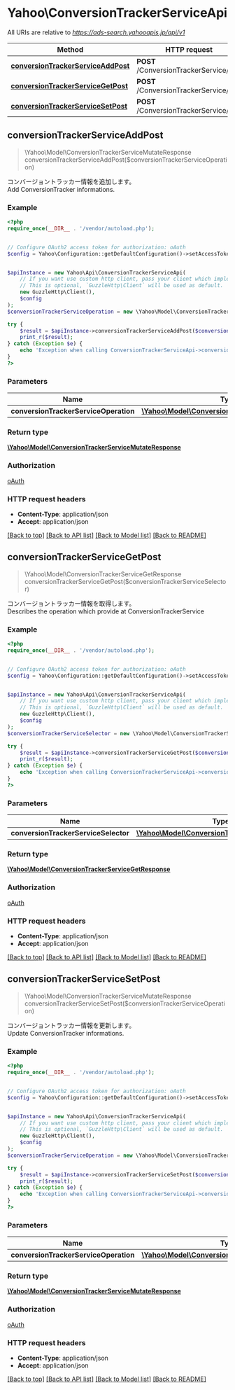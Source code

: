 # Yahoo\ConversionTrackerServiceApi

All URIs are relative to *https://ads-search.yahooapis.jp/api/v1*

Method | HTTP request | Description
------------- | ------------- | -------------
[**conversionTrackerServiceAddPost**](ConversionTrackerServiceApi.md#conversionTrackerServiceAddPost) | **POST** /ConversionTrackerService/add | 
[**conversionTrackerServiceGetPost**](ConversionTrackerServiceApi.md#conversionTrackerServiceGetPost) | **POST** /ConversionTrackerService/get | 
[**conversionTrackerServiceSetPost**](ConversionTrackerServiceApi.md#conversionTrackerServiceSetPost) | **POST** /ConversionTrackerService/set | 



## conversionTrackerServiceAddPost

> \Yahoo\Model\ConversionTrackerServiceMutateResponse conversionTrackerServiceAddPost($conversionTrackerServiceOperation)



<div lang=\"ja\">コンバージョントラッカー情報を追加します。</div><div lang=\"en\">Add ConversionTracker informations.</div>

### Example

```php
<?php
require_once(__DIR__ . '/vendor/autoload.php');


// Configure OAuth2 access token for authorization: oAuth
$config = Yahoo\Configuration::getDefaultConfiguration()->setAccessToken('YOUR_ACCESS_TOKEN');


$apiInstance = new Yahoo\Api\ConversionTrackerServiceApi(
    // If you want use custom http client, pass your client which implements `GuzzleHttp\ClientInterface`.
    // This is optional, `GuzzleHttp\Client` will be used as default.
    new GuzzleHttp\Client(),
    $config
);
$conversionTrackerServiceOperation = new \Yahoo\Model\ConversionTrackerServiceOperation(); // \Yahoo\Model\ConversionTrackerServiceOperation | 

try {
    $result = $apiInstance->conversionTrackerServiceAddPost($conversionTrackerServiceOperation);
    print_r($result);
} catch (Exception $e) {
    echo 'Exception when calling ConversionTrackerServiceApi->conversionTrackerServiceAddPost: ', $e->getMessage(), PHP_EOL;
}
?>
```

### Parameters


Name | Type | Description  | Notes
------------- | ------------- | ------------- | -------------
 **conversionTrackerServiceOperation** | [**\Yahoo\Model\ConversionTrackerServiceOperation**](../Model/ConversionTrackerServiceOperation.md)|  | [optional]

### Return type

[**\Yahoo\Model\ConversionTrackerServiceMutateResponse**](../Model/ConversionTrackerServiceMutateResponse.md)

### Authorization

[oAuth](../../README.md#oAuth)

### HTTP request headers

- **Content-Type**: application/json
- **Accept**: application/json

[[Back to top]](#) [[Back to API list]](../../README.md#documentation-for-api-endpoints)
[[Back to Model list]](../../README.md#documentation-for-models)
[[Back to README]](../../README.md)


## conversionTrackerServiceGetPost

> \Yahoo\Model\ConversionTrackerServiceGetResponse conversionTrackerServiceGetPost($conversionTrackerServiceSelector)



<div lang=\"ja\">コンバージョントラッカー情報を取得します。</div><div lang=\"en\">Describes the operation which provide at ConversionTrackerService</div>

### Example

```php
<?php
require_once(__DIR__ . '/vendor/autoload.php');


// Configure OAuth2 access token for authorization: oAuth
$config = Yahoo\Configuration::getDefaultConfiguration()->setAccessToken('YOUR_ACCESS_TOKEN');


$apiInstance = new Yahoo\Api\ConversionTrackerServiceApi(
    // If you want use custom http client, pass your client which implements `GuzzleHttp\ClientInterface`.
    // This is optional, `GuzzleHttp\Client` will be used as default.
    new GuzzleHttp\Client(),
    $config
);
$conversionTrackerServiceSelector = new \Yahoo\Model\ConversionTrackerServiceSelector(); // \Yahoo\Model\ConversionTrackerServiceSelector | 

try {
    $result = $apiInstance->conversionTrackerServiceGetPost($conversionTrackerServiceSelector);
    print_r($result);
} catch (Exception $e) {
    echo 'Exception when calling ConversionTrackerServiceApi->conversionTrackerServiceGetPost: ', $e->getMessage(), PHP_EOL;
}
?>
```

### Parameters


Name | Type | Description  | Notes
------------- | ------------- | ------------- | -------------
 **conversionTrackerServiceSelector** | [**\Yahoo\Model\ConversionTrackerServiceSelector**](../Model/ConversionTrackerServiceSelector.md)|  | [optional]

### Return type

[**\Yahoo\Model\ConversionTrackerServiceGetResponse**](../Model/ConversionTrackerServiceGetResponse.md)

### Authorization

[oAuth](../../README.md#oAuth)

### HTTP request headers

- **Content-Type**: application/json
- **Accept**: application/json

[[Back to top]](#) [[Back to API list]](../../README.md#documentation-for-api-endpoints)
[[Back to Model list]](../../README.md#documentation-for-models)
[[Back to README]](../../README.md)


## conversionTrackerServiceSetPost

> \Yahoo\Model\ConversionTrackerServiceMutateResponse conversionTrackerServiceSetPost($conversionTrackerServiceOperation)



<div lang=\"ja\">コンバージョントラッカー情報を更新します。</div><div lang=\"en\">Update ConversionTracker informations.</div>

### Example

```php
<?php
require_once(__DIR__ . '/vendor/autoload.php');


// Configure OAuth2 access token for authorization: oAuth
$config = Yahoo\Configuration::getDefaultConfiguration()->setAccessToken('YOUR_ACCESS_TOKEN');


$apiInstance = new Yahoo\Api\ConversionTrackerServiceApi(
    // If you want use custom http client, pass your client which implements `GuzzleHttp\ClientInterface`.
    // This is optional, `GuzzleHttp\Client` will be used as default.
    new GuzzleHttp\Client(),
    $config
);
$conversionTrackerServiceOperation = new \Yahoo\Model\ConversionTrackerServiceOperation(); // \Yahoo\Model\ConversionTrackerServiceOperation | 

try {
    $result = $apiInstance->conversionTrackerServiceSetPost($conversionTrackerServiceOperation);
    print_r($result);
} catch (Exception $e) {
    echo 'Exception when calling ConversionTrackerServiceApi->conversionTrackerServiceSetPost: ', $e->getMessage(), PHP_EOL;
}
?>
```

### Parameters


Name | Type | Description  | Notes
------------- | ------------- | ------------- | -------------
 **conversionTrackerServiceOperation** | [**\Yahoo\Model\ConversionTrackerServiceOperation**](../Model/ConversionTrackerServiceOperation.md)|  | [optional]

### Return type

[**\Yahoo\Model\ConversionTrackerServiceMutateResponse**](../Model/ConversionTrackerServiceMutateResponse.md)

### Authorization

[oAuth](../../README.md#oAuth)

### HTTP request headers

- **Content-Type**: application/json
- **Accept**: application/json

[[Back to top]](#) [[Back to API list]](../../README.md#documentation-for-api-endpoints)
[[Back to Model list]](../../README.md#documentation-for-models)
[[Back to README]](../../README.md)

